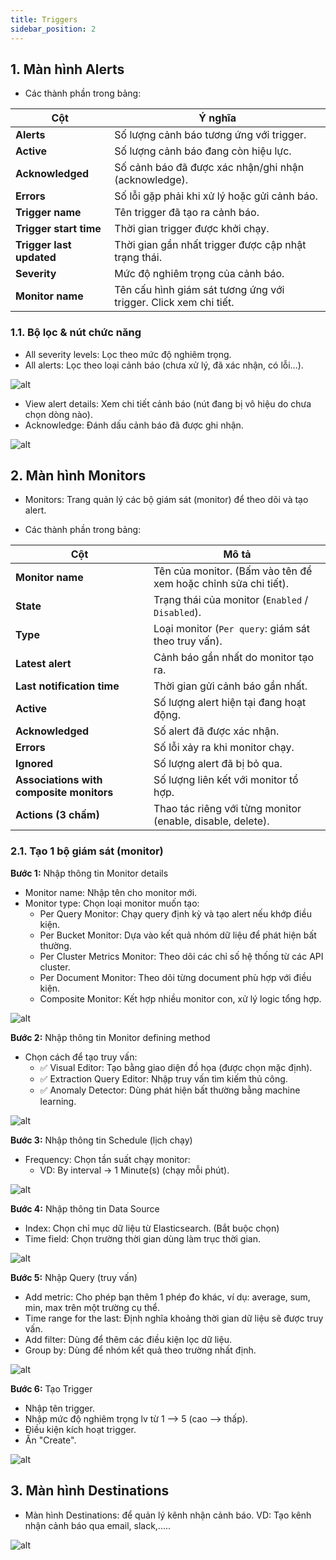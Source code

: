 ```yaml
---
title: Triggers
sidebar_position: 2
---
```


## 1. Màn hình Alerts

- Các thành phần trong bảng:

| **Cột**                  | **Ý nghĩa**                                                      |
| ------------------------ | -----------------------------------------------------------------|
| **Alerts**               | Số lượng cảnh báo tương ứng với trigger.                         |
| **Active**               | Số lượng cảnh báo đang còn hiệu lực.                             |
| **Acknowledged**         | Số cảnh báo đã được xác nhận/ghi nhận (acknowledge).             | 
| **Errors**               | Số lỗi gặp phải khi xử lý hoặc gửi cảnh báo.                     |
| **Trigger name**         | Tên trigger đã tạo ra cảnh báo.                                  |
| **Trigger start time**   | Thời gian trigger được khởi chạy.                                |
| **Trigger last updated** | Thời gian gần nhất trigger được cập nhật trạng thái.             |
| **Severity**             | Mức độ nghiêm trọng của cảnh báo.                                |
| **Monitor name**         | Tên cấu hình giám sát tương ứng với trigger. Click xem chi tiết. |

### 1.1. Bộ lọc & nút chức năng

+ All severity levels: Lọc theo mức độ nghiêm trọng.
+ All alerts: Lọc theo loại cảnh báo (chưa xử lý, đã xác nhận, có lỗi...).

![alt](/img/triggeralertboloc.png)

+ View alert details: Xem chi tiết cảnh báo (nút đang bị vô hiệu do chưa chọn dòng nào).
+ Acknowledge: Đánh dấu cảnh báo đã được ghi nhận.

![alt](/img/triggeralertbutton.png)

## 2. Màn hình Monitors

* Monitors: Trang quản lý các bộ giám sát (monitor) để theo dõi và tạo alert.
- Các thành phần trong bảng: 

| **Cột**                                  | **Mô tả**                                                      |
| ---------------------------------------- | -------------------------------------------------------------- |
| **Monitor name**                         | Tên của monitor. (Bấm vào tên để xem hoặc chỉnh sửa chi tiết). |
| **State**                                | Trạng thái của monitor (`Enabled` / `Disabled`).               |
| **Type**                                 | Loại monitor (`Per query`: giám sát theo truy vấn).            |
| **Latest alert**                         | Cảnh báo gần nhất do monitor tạo ra.                           |
| **Last notification time**               | Thời gian gửi cảnh báo gần nhất.                               |
| **Active**                               | Số lượng alert hiện tại đang hoạt động.                        |
| **Acknowledged**                         | Số alert đã được xác nhận.                                     |
| **Errors**                               | Số lỗi xảy ra khi monitor chạy.                                |
| **Ignored**                              | Số lượng alert đã bị bỏ qua.                                   |
| **Associations with composite monitors** | Số lượng liên kết với monitor tổ hợp.                          |
| **Actions (3 chấm)**                     | Thao tác riêng với từng monitor (enable, disable, delete).     |

### 2.1. Tạo 1 bộ giám sát (monitor)

**Bước 1:** Nhập thông tin Monitor details
- Monitor name: Nhập tên cho monitor mới.
- Monitor type: Chọn loại monitor muốn tạo:
    + Per Query Monitor: Chạy query định kỳ và tạo alert nếu khớp điều kiện.
    + Per Bucket Monitor: Dựa vào kết quả nhóm dữ liệu để phát hiện bất thường.
    + Per Cluster Metrics Monitor: Theo dõi các chỉ số hệ thống từ các API cluster.
    + Per Document Monitor: Theo dõi từng document phù hợp với điều kiện.
    + Composite Monitor: Kết hợp nhiều monitor con, xử lý logic tổng hợp.

![alt](/img/monitordetails.png)

**Bước 2:** Nhập thông tin Monitor defining method
- Chọn cách để tạo truy vấn:
    + ✅ Visual Editor: Tạo bằng giao diện đồ họa (được chọn mặc định).
    + ✅ Extraction Query Editor: Nhập truy vấn tìm kiếm thủ công.
    + ✅ Anomaly Detector: Dùng phát hiện bất thường bằng machine learning.

![alt](/img/monitordefiningmethod.png)

**Bước 3:** Nhập thông tin Schedule (lịch chạy)
+ Frequency: Chọn tần suất chạy monitor:
    + VD: By interval → 1 Minute(s) (chạy mỗi phút).

![alt](/img/Schedule.png)

**Bước 4:** Nhập thông tin Data Source
+ Index: Chọn chỉ mục dữ liệu từ Elasticsearch. (Bắt buộc chọn)
+ Time field: Chọn trường thời gian dùng làm trục thời gian. 

![alt](/img/Datasource.png)

**Bước 5:** Nhập Query (truy vấn)
+ Add metric: Cho phép bạn thêm 1 phép đo khác, ví dụ: average, sum, min, max trên một trường cụ thể.
+ Time range for the last: Định nghĩa khoảng thời gian dữ liệu sẽ được truy vấn.
+ Add filter: Dùng để thêm các điều kiện lọc dữ liệu.
+ Group by: Dùng để nhóm kết quả theo trường nhất định.

![alt](/img/query.png)

**Bước 6:** Tạo Trigger
- Nhập tên trigger.
- Nhập mức độ nghiêm trọng lv từ 1 --> 5 (cao --> thấp).
- Điều kiện kích hoạt trigger.
- Ấn "Create".

![alt](/img/trigger.png)

## 3. Màn hình Destinations

* Màn hình Destinations: để quản lý kênh nhận cảnh báo. VD: Tạo kênh nhận cảnh báo qua email, slack,.....

![alt](/img/Destinations.png)